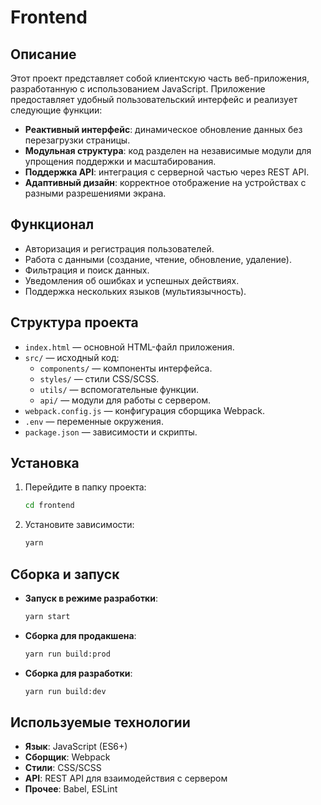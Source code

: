 # Frontend

## Описание

Этот проект представляет собой клиентскую часть веб-приложения, разработанную с использованием JavaScript. Приложение предоставляет удобный пользовательский интерфейс и реализует следующие функции:

- **Реактивный интерфейс**: динамическое обновление данных без перезагрузки страницы.
- **Модульная структура**: код разделен на независимые модули для упрощения поддержки и масштабирования.
- **Поддержка API**: интеграция с серверной частью через REST API.
- **Адаптивный дизайн**: корректное отображение на устройствах с разными разрешениями экрана.

## Функционал

- Авторизация и регистрация пользователей.
- Работа с данными (создание, чтение, обновление, удаление).
- Фильтрация и поиск данных.
- Уведомления об ошибках и успешных действиях.
- Поддержка нескольких языков (мультиязычность).

## Структура проекта

- `index.html` — основной HTML-файл приложения.
- `src/` — исходный код:
  - `components/` — компоненты интерфейса.
  - `styles/` — стили CSS/SCSS.
  - `utils/` — вспомогательные функции.
  - `api/` — модули для работы с сервером.
- `webpack.config.js` — конфигурация сборщика Webpack.
- `.env` — переменные окружения.
- `package.json` — зависимости и скрипты.

## Установка

1. Перейдите в папку проекта:
    ```bash
    cd frontend
    ```
2. Установите зависимости:
    ```bash
    yarn
    ```

## Сборка и запуск

- **Запуск в режиме разработки**:
    ```bash
    yarn start
    ```
- **Сборка для продакшена**:
    ```bash
    yarn run build:prod
    ```
- **Сборка для разработки**:
    ```bash
    yarn run build:dev
    ```

## Используемые технологии

- **Язык**: JavaScript (ES6+)
- **Сборщик**: Webpack
- **Стили**: CSS/SCSS
- **API**: REST API для взаимодействия с сервером
- **Прочее**: Babel, ESLint
